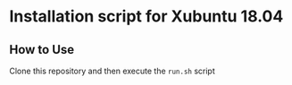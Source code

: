 
# Installation script for Xubuntu 18.04

## How to Use

Clone this repository and then execute the `run.sh` script
